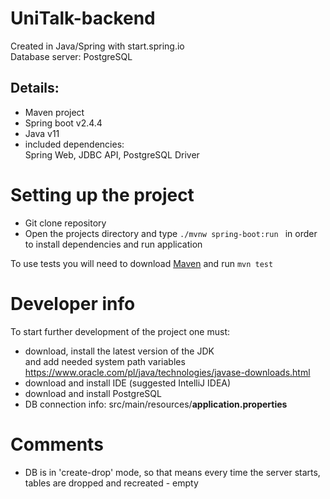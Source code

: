 # UniTalk-backend

Created in Java/Spring with start.spring.io <br>
Database server: PostgreSQL

## Details:
- Maven project
- Spring boot v2.4.4
- Java v11
- included dependencies: <br>
  Spring Web, JDBC API, PostgreSQL Driver
  
# Setting up the project
- Git clone repository
- Open the projects directory and type `./mvnw spring-boot:run ` in order to install dependencies and run application

To use tests you will need to download [Maven](https://maven.apache.org/download.cgi) and run `mvn test`

# Developer info
To start further development of the project one must:

- download, install the latest version of the JDK <br>
  and add needed system path variables<br>
  https://www.oracle.com/pl/java/technologies/javase-downloads.html
- download and install IDE (suggested IntelliJ IDEA)
- download and install PostgreSQL
- DB connection info: src/main/resources/<b>application.properties</b>

# Comments
- DB is in 'create-drop' mode, so that means every time the server
starts, tables are dropped and recreated - empty